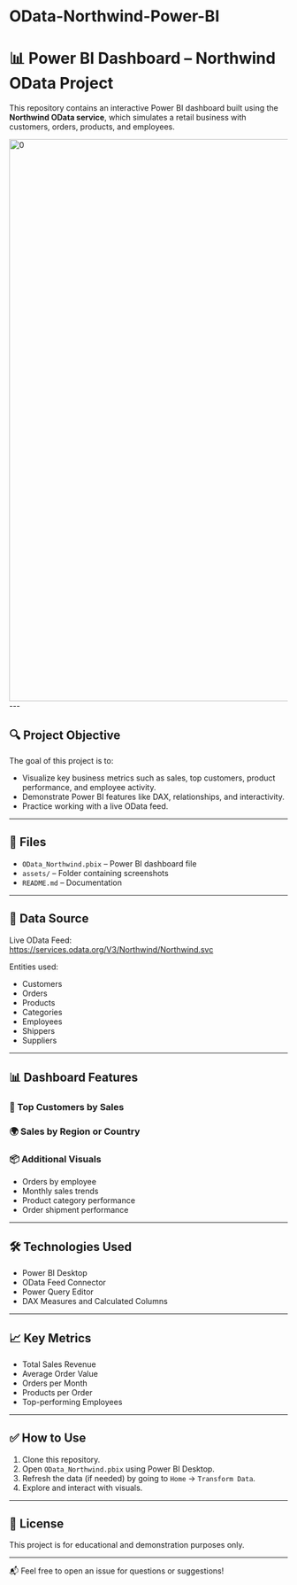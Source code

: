# OData-Northwind-Power-BI

# 📊 Power BI Dashboard – Northwind OData Project

This repository contains an interactive Power BI dashboard built using the **Northwind OData service**, which simulates a retail business with customers, orders, products, and employees.

<img width="1918" height="1015" alt="0" src="https://github.com/user-attachments/assets/841a88ff-d11b-407c-a63d-710487334fc0" />
---

## 🔍 Project Objective

The goal of this project is to:
- Visualize key business metrics such as sales, top customers, product performance, and employee activity.
- Demonstrate Power BI features like DAX, relationships, and interactivity.
- Practice working with a live OData feed.

---

## 📁 Files

- `OData_Northwind.pbix` – Power BI dashboard file
- `assets/` – Folder containing screenshots
- `README.md` – Documentation

---

## 🔗 Data Source

Live OData Feed:  
https://services.odata.org/V3/Northwind/Northwind.svc

Entities used:
- Customers
- Orders
- Products
- Categories
- Employees
- Shippers
- Suppliers

---

## 📊 Dashboard Features

### 🧾 Top Customers by Sales


### 🌍 Sales by Region or Country


### 📦 Additional Visuals
- Orders by employee
- Monthly sales trends
- Product category performance
- Order shipment performance

---

## 🛠️ Technologies Used

- Power BI Desktop
- OData Feed Connector
- Power Query Editor
- DAX Measures and Calculated Columns

---

## 📈 Key Metrics

- Total Sales Revenue
- Average Order Value
- Orders per Month
- Products per Order
- Top-performing Employees

---

## ✅ How to Use

1. Clone this repository.
2. Open `OData_Northwind.pbix` using Power BI Desktop.
3. Refresh the data (if needed) by going to `Home` → `Transform Data`.
4. Explore and interact with visuals.

---

## 📌 License

This project is for educational and demonstration purposes only.

---

📬 Feel free to open an issue for questions or suggestions!
